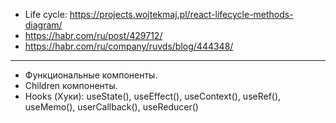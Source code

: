- Life cycle: https://projects.wojtekmaj.pl/react-lifecycle-methods-diagram/
- https://habr.com/ru/post/429712/
- https://habr.com/ru/company/ruvds/blog/444348/
-------------
- Функциональные компоненты.
- Children компоненты.
- Hooks (Хуки): useState(), useEffect(), useContext(), useRef(), useMemo(), userCallback(), useReducer()
